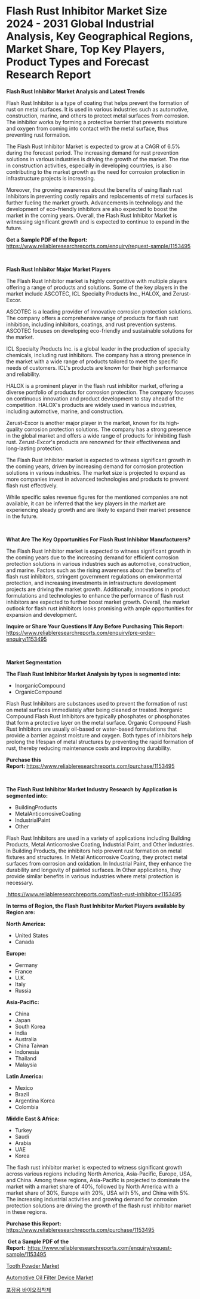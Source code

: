 <p><h1>Flash Rust Inhibitor Market Size 2024 - 2031 Global Industrial Analysis, Key Geographical Regions, Market Share, Top Key Players, Product Types and Forecast Research Report</h1></p><p><strong>Flash Rust Inhibitor Market Analysis and Latest Trends</strong></p>
<p><p>Flash Rust Inhibitor is a type of coating that helps prevent the formation of rust on metal surfaces. It is used in various industries such as automotive, construction, marine, and others to protect metal surfaces from corrosion. The inhibitor works by forming a protective barrier that prevents moisture and oxygen from coming into contact with the metal surface, thus preventing rust formation.</p><p>The Flash Rust Inhibitor Market is expected to grow at a CAGR of 6.5% during the forecast period. The increasing demand for rust prevention solutions in various industries is driving the growth of the market. The rise in construction activities, especially in developing countries, is also contributing to the market growth as the need for corrosion protection in infrastructure projects is increasing.</p><p>Moreover, the growing awareness about the benefits of using flash rust inhibitors in preventing costly repairs and replacements of metal surfaces is further fueling the market growth. Advancements in technology and the development of eco-friendly inhibitors are also expected to boost the market in the coming years. Overall, the Flash Rust Inhibitor Market is witnessing significant growth and is expected to continue to expand in the future.</p></p>
<p><strong>Get a Sample PDF of the Report:&nbsp;</strong> <a href="https://www.reliableresearchreports.com/enquiry/request-sample/1153495">https://www.reliableresearchreports.com/enquiry/request-sample/1153495</a></p>
<p>&nbsp;</p>
<p><strong>Flash Rust Inhibitor Major Market Players</strong></p>
<p><p>The Flash Rust Inhibitor market is highly competitive with multiple players offering a range of products and solutions. Some of the key players in the market include ASCOTEC, ICL Specialty Products Inc., HALOX, and Zerust-Excor.</p><p>ASCOTEC is a leading provider of innovative corrosion protection solutions. The company offers a comprehensive range of products for flash rust inhibition, including inhibitors, coatings, and rust prevention systems. ASCOTEC focuses on developing eco-friendly and sustainable solutions for the market.</p><p>ICL Specialty Products Inc. is a global leader in the production of specialty chemicals, including rust inhibitors. The company has a strong presence in the market with a wide range of products tailored to meet the specific needs of customers. ICL's products are known for their high performance and reliability.</p><p>HALOX is a prominent player in the flash rust inhibitor market, offering a diverse portfolio of products for corrosion protection. The company focuses on continuous innovation and product development to stay ahead of the competition. HALOX's products are widely used in various industries, including automotive, marine, and construction.</p><p>Zerust-Excor is another major player in the market, known for its high-quality corrosion protection solutions. The company has a strong presence in the global market and offers a wide range of products for inhibiting flash rust. Zerust-Excor's products are renowned for their effectiveness and long-lasting protection.</p><p>The Flash Rust Inhibitor market is expected to witness significant growth in the coming years, driven by increasing demand for corrosion protection solutions in various industries. The market size is projected to expand as more companies invest in advanced technologies and products to prevent flash rust effectively.</p><p>While specific sales revenue figures for the mentioned companies are not available, it can be inferred that the key players in the market are experiencing steady growth and are likely to expand their market presence in the future.</p></p>
<p>&nbsp;</p>
<p><strong>What Are The Key Opportunities For Flash Rust Inhibitor Manufacturers?</strong></p>
<p><p>The Flash Rust Inhibitor market is expected to witness significant growth in the coming years due to the increasing demand for efficient corrosion protection solutions in various industries such as automotive, construction, and marine. Factors such as the rising awareness about the benefits of flash rust inhibitors, stringent government regulations on environmental protection, and increasing investments in infrastructure development projects are driving the market growth. Additionally, innovations in product formulations and technologies to enhance the performance of flash rust inhibitors are expected to further boost market growth. Overall, the market outlook for flash rust inhibitors looks promising with ample opportunities for expansion and development.</p></p>
<p><strong>Inquire or Share Your Questions If Any Before Purchasing This Report:</strong> <a href="https://www.reliableresearchreports.com/enquiry/pre-order-enquiry/1153495">https://www.reliableresearchreports.com/enquiry/pre-order-enquiry/1153495</a></p>
<p>&nbsp;</p>
<p><strong>Market Segmentation</strong></p>
<p><strong>The Flash Rust Inhibitor Market Analysis by types is segmented into:</strong></p>
<p><ul><li>InorganicCompound</li><li>OrganicCompound</li></ul></p>
<p><p>Flash Rust Inhibitors are substances used to prevent the formation of rust on metal surfaces immediately after being cleaned or treated. Inorganic Compound Flash Rust Inhibitors are typically phosphates or phosphonates that form a protective layer on the metal surface. Organic Compound Flash Rust Inhibitors are usually oil-based or water-based formulations that provide a barrier against moisture and oxygen. Both types of inhibitors help prolong the lifespan of metal structures by preventing the rapid formation of rust, thereby reducing maintenance costs and improving durability.</p></p>
<p><strong>Purchase this Report:&nbsp;</strong><a href="https://www.reliableresearchreports.com/purchase/1153495">https://www.reliableresearchreports.com/purchase/1153495</a></p>
<p>&nbsp;</p>
<p><strong>The Flash Rust Inhibitor Market Industry Research by Application is segmented into:</strong></p>
<p><ul><li>BuildingProducts</li><li>MetalAnticorrosiveCoating</li><li>IndustrialPaint</li><li>Other</li></ul></p>
<p><p>Flash Rust Inhibitors are used in a variety of applications including Building Products, Metal Anticorrosive Coating, Industrial Paint, and Other industries. In Building Products, the inhibitors help prevent rust formation on metal fixtures and structures. In Metal Anticorrosive Coating, they protect metal surfaces from corrosion and oxidation. In Industrial Paint, they enhance the durability and longevity of painted surfaces. In Other applications, they provide similar benefits in various industries where metal protection is necessary.</p></p>
<p><a href="https://www.reliableresearchreports.com/flash-rust-inhibitor-r1153495">&nbsp;https://www.reliableresearchreports.com/flash-rust-inhibitor-r1153495</a></p>
<p><strong>In terms of Region, the Flash Rust Inhibitor Market Players available by Region are:</strong></p>
<p>
    <p> <strong> North America: </strong>
        <ul>
            <li>United States</li>
            <li>Canada</li>
        </ul>
        </p> 
    <p> <strong> Europe: </strong>
        <ul>
            <li>Germany</li>
            <li>France</li>
            <li>U.K.</li>
            <li>Italy</li>
            <li>Russia</li>
        </ul>
        </p> 
    <p> <strong> Asia-Pacific: </strong>
        <ul>
            <li>China</li>
            <li>Japan</li>
            <li>South Korea</li>
            <li>India</li>
            <li>Australia</li>
            <li>China Taiwan</li>
            <li>Indonesia</li>
            <li>Thailand</li>
            <li>Malaysia</li>
        </ul>
        </p> 
    <p> <strong> Latin America: </strong>
        <ul>
            <li>Mexico</li>
            <li>Brazil</li>
            <li>Argentina Korea</li>
            <li>Colombia</li>
        </ul>
        </p> 
    <p> <strong> Middle East & Africa: </strong>
        <ul>
            <li>Turkey</li>
            <li>Saudi</li>
            <li>Arabia</li>
            <li>UAE</li>
            <li>Korea</li>
        </ul>
    </p>
    </p>
<p><p>The flash rust inhibitor market is expected to witness significant growth across various regions including North America, Asia-Pacific, Europe, USA, and China. Among these regions, Asia-Pacific is projected to dominate the market with a market share of 40%, followed by North America with a market share of 30%, Europe with 20%, USA with 5%, and China with 5%. The increasing industrial activities and growing demand for corrosion protection solutions are driving the growth of the flash rust inhibitor market in these regions.</p></p>
<p><strong>Purchase this Report: </strong><a href="https://www.reliableresearchreports.com/purchase/1153495">https://www.reliableresearchreports.com/purchase/1153495</a></p>
<p>&nbsp;<strong>Get a Sample PDF of the Report:&nbsp;&nbsp;</strong><a href="https://www.reliableresearchreports.com/enquiry/request-sample/1153495">https://www.reliableresearchreports.com/enquiry/request-sample/1153495</a></p>
<p><strong></strong></p>
<p><p><a href="https://view.publitas.com/reportprime-1/comprehensive-analysis-of-the-global-tooth-powder-market-growth-trends-market-forecasts-2024-2031/">Tooth Powder Market</a></p><p><a href="https://github.com/shotows/Market-Research-Report-List-3/blob/main/automotive-oil-filter-device-market.md">Automotive Oil Filter Device Market</a></p><p><a href="https://github.com/sarassiksa/Market-Research-Report-List-1/blob/main/9631606117268.md">포장용 바이오접착제</a></p></p>